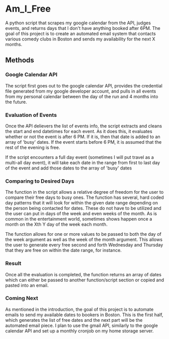 # Am_I_Free
A python script that scrapes my google calendar from the API, judges events, and returns days that I don't have anything booked after 6PM. The goal of this project is to create an automated email system that contacts various comedy clubs in Boston and sends my availability for the next X months.

## Methods

### Google Calendar API

The script first goes out to the google calendar API, provides the credential file generated from my google developer account, and pulls in all events from my personal calendar between the day of the run and 4 months into the future.

### Evaluation of Events

Once the API delievers the list of events info, the script extracts and cleans the start and end datetimes for each event. As it does this, it evaluates whether or not the event is after 6 PM. If it is, then that date is added to an array of 'busy' dates. If the event starts before 6 PM, it is assumed that the rest of the evening is free. 

If the script encounters a full day event (sometimes I will put travel as a multi-all day event), it will take each date in the range from first to last day of the event and add those dates to the array of 'busy' dates

### Comparing to Desired Days

The function in the script allows a relative degree of freedom for the user to compare their free days to busy ones. The function has several, hard coded day patterns that it will look for within the given date range depending on the person being contacted for dates. These do not have to be utilized and the user can put in days of the week and even weeks of the month. As is common in the entertainment world, sometimes shows happen once a month on the Xth Y day of the week each month. 

The function allows for one or more values to be passed to both the day of the week argument as well as the week of the month argument. This allows the user to generate every free second and forth Wednesday and Thursday that they are free on within the date range, for instance.

### Result

Once all the evaluation is completed, the function returns an array of dates which can either be passed to another function/script section or copied and pasted into an email.

### Coming Next

As mentioned in the introduction, the goal of this project is to automate emails to send my available dates to bookers in Boston. This is the first half, which generates the list of free dates and the next part will be the automated email piece. I plan to use the gmail API, similarly to the google calendar API and set up a monthly cronjob on my home storage server.
